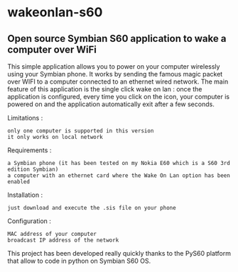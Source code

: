# wakeonlan-s60

## Open source Symbian S60 application to wake a computer over WiFi

This simple application allows you to power on your computer wirelessly using your Symbian phone. It works by sending the famous magic packet over WIFI to a computer connected to an ethernet wired network. The main feature of this application is the single click wake on lan : once the application is configured, every time you click on the icon, your computer is powered on and the application automatically exit after a few seconds.

Limitations :

    only one computer is supported in this version
    it only works on local network 

Requirements :

    a Symbian phone (it has been tested on my Nokia E60 which is a S60 3rd edition Symbian)
    a computer with an ethernet card where the Wake On Lan option has been enabled 

Installation :

    just download and execute the .sis file on your phone 

Configuration :

    MAC address of your computer
    broadcast IP address of the network 

This project has been developed really quickly thanks to the PyS60 platform that allow to code in python on Symbian S60 OS. 
